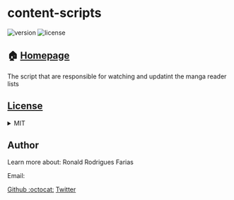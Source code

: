 
# content-scripts

![version](https://img.shields.io/badge/content_scripts-0.0.5-brightgreen.svg)   ![license](https://img.shields.io/badge/license-MIT-green.svg)

## :house: [Homepage]()
The script that are responsible for watching and updatint the manga reader lists
    

## [License](LICENSE.md)
<details>
    <summary>MIT</summary>
MIT License

Copyright (c) 2019 Ronald Rodrigues Farias

Permission is hereby granted, free of charge, to any person obtaining a copy
of this software and associated documentation files (the "Software"), to deal
in the Software without restriction, including without limitation the rights
to use, copy, modify, merge, publish, distribute, sublicense, and/or sell
copies of the Software, and to permit persons to whom the Software is
furnished to do so, subject to the following conditions:

The above copyright notice and this permission notice shall be included in all
copies or substantial portions of the Software.

THE SOFTWARE IS PROVIDED "AS IS", WITHOUT WARRANTY OF ANY KIND, EXPRESS OR
IMPLIED, INCLUDING BUT NOT LIMITED TO THE WARRANTIES OF MERCHANTABILITY,
FITNESS FOR A PARTICULAR PURPOSE AND NONINFRINGEMENT. IN NO EVENT SHALL THE
AUTHORS OR COPYRIGHT HOLDERS BE LIABLE FOR ANY CLAIM, DAMAGES OR OTHER
LIABILITY, WHETHER IN AN ACTION OF CONTRACT, TORT OR OTHERWISE, ARISING FROM,
OUT OF OR IN CONNECTION WITH THE SOFTWARE OR THE USE OR OTHER DEALINGS IN THE
SOFTWARE.

</details>

## Author
Learn more about: Ronald Rodrigues Farias

Email: 

[Github :octocat:](https://github.com/ronald-tr)
[Twitter](https://twitter.com/)
